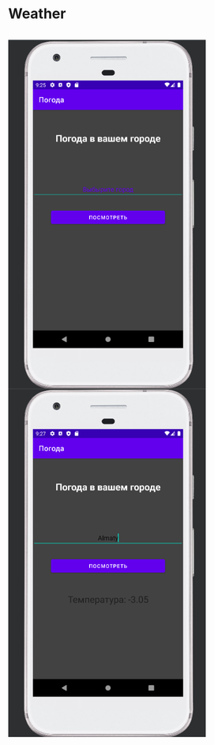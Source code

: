 # Weather

<br />
<img align="left" alt="screen1" width ="400px" src="https://github.com/bake08/Weather/blob/master/app/src/images/%D0%A1%D0%BD%D0%B8%D0%BC%D0%BE%D0%BA%20%D1%8D%D0%BA%D1%80%D0%B0%D0%BD%D0%B0%20%D0%BE%D1%82%202023-02-06%2021-26-13.png" />
<img align="left" alt="screen2" width ="400px" src="https://github.com/bake08/Weather/blob/master/app/src/images/%D0%A1%D0%BD%D0%B8%D0%BC%D0%BE%D0%BA%20%D1%8D%D0%BA%D1%80%D0%B0%D0%BD%D0%B0%20%D0%BE%D1%82%202023-02-06%2021-27-34.png" />
